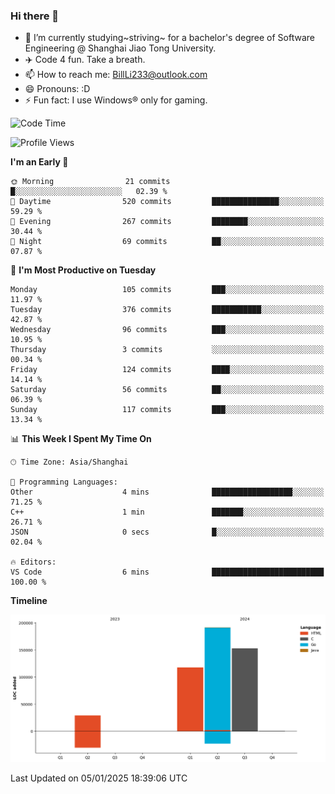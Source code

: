 ### Hi there 👋
- 🌱 I’m currently studying~striving~ for a bachelor's degree of Software Engineering @ Shanghai Jiao Tong University.
- ✈️ Code 4 fun. Take a breath.
- 📫 How to reach me: BillLi233@outlook.com
- 😄 Pronouns: :D
- ⚡ Fun fact: I use Windows® only for gaming.

<!--START_SECTION:waka-->
![Code Time](http://img.shields.io/badge/Code%20Time-418%20hrs%2047%20mins-blue)

![Profile Views](http://img.shields.io/badge/Profile%20Views-1-blue)

**I'm an Early 🐤** 

```text
🌞 Morning                21 commits          █░░░░░░░░░░░░░░░░░░░░░░░░   02.39 % 
🌆 Daytime                520 commits         ███████████████░░░░░░░░░░   59.29 % 
🌃 Evening                267 commits         ████████░░░░░░░░░░░░░░░░░   30.44 % 
🌙 Night                  69 commits          ██░░░░░░░░░░░░░░░░░░░░░░░   07.87 % 
```
📅 **I'm Most Productive on Tuesday** 

```text
Monday                   105 commits         ███░░░░░░░░░░░░░░░░░░░░░░   11.97 % 
Tuesday                  376 commits         ███████████░░░░░░░░░░░░░░   42.87 % 
Wednesday                96 commits          ███░░░░░░░░░░░░░░░░░░░░░░   10.95 % 
Thursday                 3 commits           ░░░░░░░░░░░░░░░░░░░░░░░░░   00.34 % 
Friday                   124 commits         ████░░░░░░░░░░░░░░░░░░░░░   14.14 % 
Saturday                 56 commits          ██░░░░░░░░░░░░░░░░░░░░░░░   06.39 % 
Sunday                   117 commits         ███░░░░░░░░░░░░░░░░░░░░░░   13.34 % 
```


📊 **This Week I Spent My Time On** 

```text
🕑︎ Time Zone: Asia/Shanghai

💬 Programming Languages: 
Other                    4 mins              ██████████████████░░░░░░░   71.25 % 
C++                      1 min               ███████░░░░░░░░░░░░░░░░░░   26.71 % 
JSON                     0 secs              █░░░░░░░░░░░░░░░░░░░░░░░░   02.04 % 

🔥 Editors: 
VS Code                  6 mins              █████████████████████████   100.00 % 
```

**Timeline**

![Lines of Code chart](https://raw.githubusercontent.com/GMH233/GMH233/main/assets/bar_graph.png)


 Last Updated on 05/01/2025 18:39:06 UTC
<!--END_SECTION:waka-->

<!--
**GMH233/GMH233** is a ✨ _special_ ✨ repository because its `README.md` (this file) appears on your GitHub profile.

Here are some ideas to get you started:

- 🔭 I’m currently working on ...
- 🌱 I’m currently learning ...
- 👯 I’m looking to collaborate on ...
- 🤔 I’m looking for help with ...
- 💬 Ask me about ...
- 📫 How to reach me: ...
- 😄 Pronouns: ...
- ⚡ Fun fact: ...
-->
